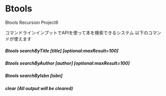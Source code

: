 # Btools
Btools Recursion Project6

コマンドラインインプットでAPIを使って本を検索できるシステム
以下のコマンドが使えます
<h5 class="my-0 col-12">Btools searchByTitle [title] [optional:maxResult=100]</h5>
<h5 class="my-0 col-12">Btools searchByAuthor [author] [optional:maxResult=100]</h5>
<h5 class="my-0 col-12">Btools searchByIsbn [isbn]</h5>
<h5 class="my-0 col-12">clear (All output will be cleared)</h5>

